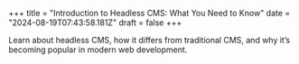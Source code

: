 +++
title = "Introduction to Headless CMS: What You Need to Know"
date = "2024-08-19T07:43:58.181Z"
draft = false
+++

  Learn about headless CMS, how it differs from traditional CMS, and why it’s becoming popular in modern web development.
        